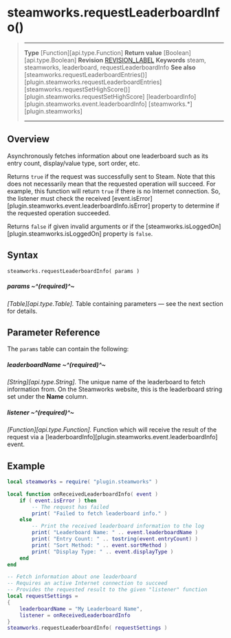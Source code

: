 # steamworks.requestLeaderboardInfo()

> --------------------- ------------------------------------------------------------------------------------------
> __Type__              [Function][api.type.Function]
> __Return value__      [Boolean][api.type.Boolean]
> __Revision__          [REVISION_LABEL](REVISION_URL)
> __Keywords__          steam, steamworks, leaderboard, requestLeaderboardInfo
> __See also__          [steamworks.requestLeaderboardEntries()][plugin.steamworks.requestLeaderboardEntries]
>                       [steamworks.requestSetHighScore()][plugin.steamworks.requestSetHighScore]
>                       [leaderboardInfo][plugin.steamworks.event.leaderboardInfo]
>						[steamworks.*][plugin.steamworks]
> --------------------- ------------------------------------------------------------------------------------------


## Overview

Asynchronously fetches information about one leaderboard such as its entry count, display/value type, sort order, etc.

Returns `true` if the request was successfully sent to Steam. Note that this does not necessarily mean that the requested operation will succeed. For example, this function will return `true` if there is no Internet connection. So, the listener must check the received [event.isError][plugin.steamworks.event.leaderboardInfo.isError] property to determine if the requested operation succeeded.

Returns `false` if given invalid arguments or if the [steamworks.isLoggedOn][plugin.steamworks.isLoggedOn] property is `false`.


## Syntax

	steamworks.requestLeaderboardInfo( params )

##### params ~^(required)^~
_[Table][api.type.Table]._ Table containing parameters — see the next section for details.


## Parameter Reference

The `params` table can contain the following:

##### leaderboardName ~^(required)^~
_[String][api.type.String]._ The unique name of the leaderboard to fetch information from. On the Steamworks website, this is the leaderboard string set under the __Name__ column.

##### listener ~^(required)^~
_[Function][api.type.Function]._ Function which will receive the result of the request via a [leaderboardInfo][plugin.steamworks.event.leaderboardInfo] event.


## Example

``````lua
local steamworks = require( "plugin.steamworks" )

local function onReceivedLeaderboardInfo( event )
	if ( event.isError ) then
		-- The request has failed
		print( "Failed to fetch leaderboard info." )
	else
		-- Print the received leaderboard information to the log
		print( "Leaderboard Name: " .. event.leaderboardName )
		print( "Entry Count: " .. tostring(event.entryCount) )
		print( "Sort Method: " .. event.sortMethod )
		print( "Display Type: " .. event.displayType )
	end
end

-- Fetch information about one leaderboard
-- Requires an active Internet connection to succeed
-- Provides the requested result to the given "listener" function
local requestSettings =
{
	leaderboardName = "My Leaderboard Name",
	listener = onReceivedLeaderboardInfo
}
steamworks.requestLeaderboardInfo( requestSettings )
``````
